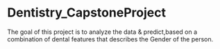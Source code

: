 # Dentistry_CapstoneProject
The goal of this project is to analyze the data &amp; predict,based on a combination of dental features that describes the Gender of the person.
